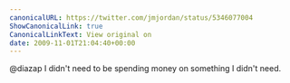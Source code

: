 ```yaml
---
canonicalURL: https://twitter.com/jmjordan/status/5346077004
ShowCanonicalLink: true
CanonicalLinkText: View original on
date: 2009-11-01T21:04:40+00:00
---
```

@diazap I didn't need to be spending money on something I didn't need.